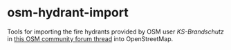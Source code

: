 # osm-hydrant-import

Tools for importing the fire hydrants provided by OSM user _KS-Brandschutz_ in [this OSM community forum thread](https://community.openstreetmap.org/t/hydranten-hinzufugen/123792) into OpenStreetMap.
